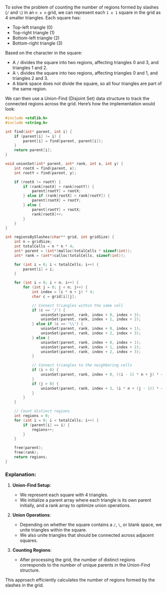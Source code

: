 To solve the problem of counting the number of regions formed by slashes (`/` and `\`) in an `n x n` grid, we can represent each `1 x 1` square in the grid as 4 smaller triangles. Each square has:

- Top-left triangle (0)
- Top-right triangle (1)
- Bottom-left triangle (2)
- Bottom-right triangle (3)

Based on the character in the square:
- A `/` divides the square into two regions, affecting triangles 0 and 3, and triangles 1 and 2.
- A `\` divides the square into two regions, affecting triangles 0 and 1, and triangles 2 and 3.
- A blank space does not divide the square, so all four triangles are part of the same region.

We can then use a Union-Find (Disjoint Set) data structure to track the connected regions across the grid. Here’s how the implementation would look:

```c
#include <stdlib.h>
#include <string.h>

int find(int* parent, int i) {
    if (parent[i] != i) {
        parent[i] = find(parent, parent[i]);
    }
    return parent[i];
}

void unionSet(int* parent, int* rank, int x, int y) {
    int rootX = find(parent, x);
    int rootY = find(parent, y);

    if (rootX != rootY) {
        if (rank[rootX] > rank[rootY]) {
            parent[rootY] = rootX;
        } else if (rank[rootX] < rank[rootY]) {
            parent[rootX] = rootY;
        } else {
            parent[rootY] = rootX;
            rank[rootX]++;
        }
    }
}

int regionsBySlashes(char** grid, int gridSize) {
    int n = gridSize;
    int totalCells = n * n * 4;
    int* parent = (int*)malloc(totalCells * sizeof(int));
    int* rank = (int*)calloc(totalCells, sizeof(int));

    for (int i = 0; i < totalCells; i++) {
        parent[i] = i;
    }

    for (int i = 0; i < n; i++) {
        for (int j = 0; j < n; j++) {
            int index = (i * n + j) * 4;
            char c = grid[i][j];

            // Connect triangles within the same cell
            if (c == '/') {
                unionSet(parent, rank, index + 0, index + 3);
                unionSet(parent, rank, index + 1, index + 2);
            } else if (c == '\\') {
                unionSet(parent, rank, index + 0, index + 1);
                unionSet(parent, rank, index + 2, index + 3);
            } else {
                unionSet(parent, rank, index + 0, index + 1);
                unionSet(parent, rank, index + 1, index + 2);
                unionSet(parent, rank, index + 2, index + 3);
            }

            // Connect triangles to the neighboring cells
            if (i > 0) {
                unionSet(parent, rank, index + 0, ((i - 1) * n + j) * 4 + 2);
            }
            if (j > 0) {
                unionSet(parent, rank, index + 3, (i * n + (j - 1)) * 4 + 1);
            }
        }
    }

    // Count distinct regions
    int regions = 0;
    for (int i = 0; i < totalCells; i++) {
        if (parent[i] == i) {
            regions++;
        }
    }

    free(parent);
    free(rank);
    return regions;
}
```

### Explanation:
1. **Union-Find Setup**: 
   - We represent each square with 4 triangles.
   - We initialize a parent array where each triangle is its own parent initially, and a rank array to optimize union operations.

2. **Union Operations**: 
   - Depending on whether the square contains a `/`, `\`, or blank space, we unite triangles within the square.
   - We also unite triangles that should be connected across adjacent squares.

3. **Counting Regions**: 
   - After processing the grid, the number of distinct regions corresponds to the number of unique parents in the Union-Find structure.

This approach efficiently calculates the number of regions formed by the slashes in the grid.
